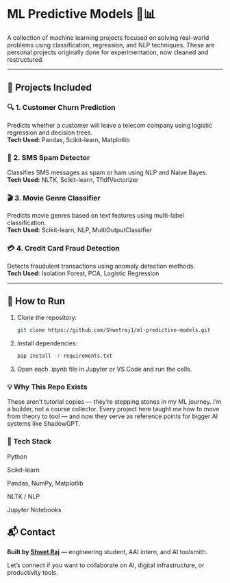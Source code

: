 # ML Predictive Models 🧠📊

A collection of machine learning projects focused on solving real-world problems using classification, regression, and NLP techniques. These are personal projects originally done for experimentation, now cleaned and restructured.

---

## 📁 Projects Included

### 🔍 1. Customer Churn Prediction
Predicts whether a customer will leave a telecom company using logistic regression and decision trees.  
**Tech Used:** Pandas, Scikit-learn, Matplotlib

### 🧾 2. SMS Spam Detector
Classifies SMS messages as spam or ham using NLP and Naive Bayes.  
**Tech Used:** NLTK, Scikit-learn, TfidfVectorizer

### 🎬 3. Movie Genre Classifier
Predicts movie genres based on text features using multi-label classification.  
**Tech Used:** Scikit-learn, NLP, MultiOutputClassifier

### 💳 4. Credit Card Fraud Detection
Detects fraudulent transactions using anomaly detection methods.  
**Tech Used:** Isolation Forest, PCA, Logistic Regression

---

## 🚀 How to Run

1. Clone the repository:
   ```bash
   git clone https://github.com/Shwetraj1/ml-predictive-models.git
2. Install dependencies:
   ```bash
   pip install -r requirements.txt
3. Open each .ipynb file in Jupyter or VS Code and run the cells.

### 💡 Why This Repo Exists
These aren’t tutorial copies — they’re stepping stones in my ML journey. I’m a builder, not a course collector. Every project here taught me how to move from theory to tool — and now they serve as reference points for bigger AI systems like ShadowGPT.
### 🧠 Tech Stack
Python

Scikit-learn

Pandas, NumPy, Matplotlib

NLTK / NLP

Jupyter Notebooks

## 📬 Contact

**Built by [Shwet Raj](https://www.linkedin.com/in/shwet-raj-523a07296)** — engineering student, AAI intern, and AI toolsmith.

Let’s connect if you want to collaborate on AI, digital infrastructure, or productivity tools.
